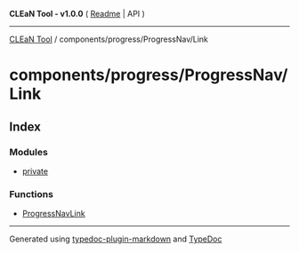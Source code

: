 **CLEaN Tool - v1.0.0** ( [Readme](../../../../README.md) \| API )

***

[CLEaN Tool](../../../../modules.md) / components/progress/ProgressNav/Link

# components/progress/ProgressNav/Link

## Index

### Modules

- [private](private/README.md)

### Functions

- [ProgressNavLink](functions/ProgressNavLink.md)

***

Generated using [typedoc-plugin-markdown](https://www.npmjs.com/package/typedoc-plugin-markdown) and [TypeDoc](https://typedoc.org/)
